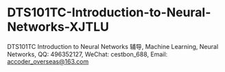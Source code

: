 # DTS101TC-Introduction-to-Neural-Networks-XJTLU
DTS101TC Introduction to Neural Networks 辅导, Machine Learning, Neural Networks, QQ: 496352127, WeChat: cestbon_688, Email: accoder_overseas@163.com
